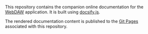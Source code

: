 This repository contains the companion online documentation for the [WebDAW](https://github.com/ai-music/webdaw/) application. It is built using [docsify.js](https://docsify.js.org).

The rendered documentation content is published to the [Git Pages](https://ai-music.github.io/webdaw-doc/) associated with this repository.
